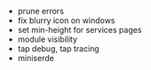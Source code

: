 - prune errors
- fix blurry icon on windows
- set min-height for services pages
- module visibility
- tap debug, tap tracing
- miniserde
